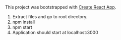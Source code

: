 This project was bootstrapped with [Create React App](https://github.com/facebookincubator/create-react-app).

1. Extract files and go to root directory.
2. npm install
3. npm start
4. Application should start at localhost:3000